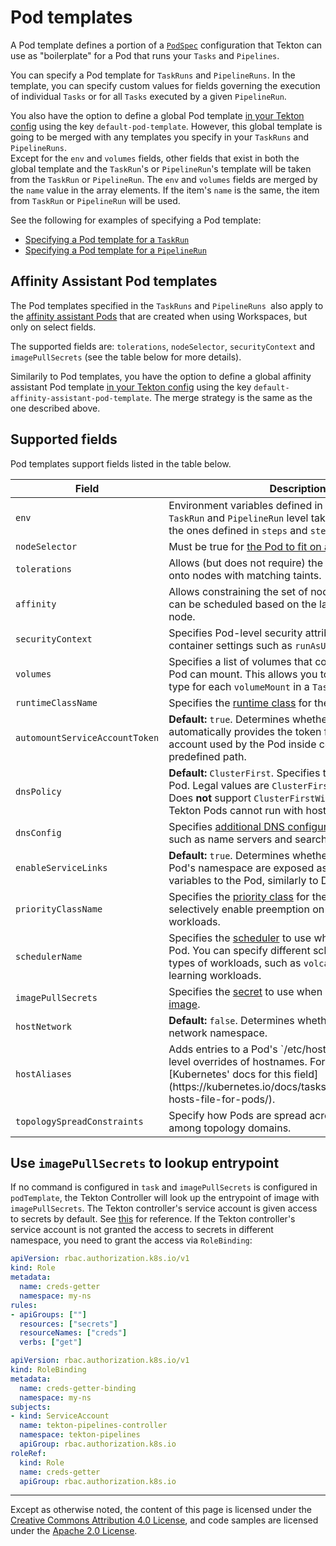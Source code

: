 <!--
---
linkTitle: "Pod templates"
weight: 409
---
-->

# Pod templates

A Pod template defines a portion of a [`PodSpec`](https://kubernetes.io/docs/reference/generated/kubernetes-api/v1.18/#pod-v1-core)
configuration that Tekton can use as "boilerplate" for a Pod that runs your `Tasks` and `Pipelines`.

You can specify a Pod template for `TaskRuns` and `PipelineRuns`. In the template, you can specify custom values for fields governing
the execution of individual `Tasks` or for all `Tasks` executed by a given `PipelineRun`.

You also have the option to define a global Pod template [in your Tekton config](./additional-configs.md#customizing-basic-execution-parameters) using the key `default-pod-template`.
However, this global template is going to be merged with any templates you specify in your `TaskRuns` and `PipelineRuns`.<br>
Except for the `env` and `volumes` fields, other fields that exist in both the global template and the `TaskRun`'s or
`PipelineRun`'s template will be taken from the `TaskRun` or `PipelineRun`.
The `env` and `volumes` fields are merged by the `name` value in the array elements. If the item's `name` is the same, the item from `TaskRun` or `PipelineRun` will be used.

See the following for examples of specifying a Pod template:
- [Specifying a Pod template for a `TaskRun`](./taskruns.md#specifying-a-pod-template)
- [Specifying a Pod template for a `PipelineRun`](./pipelineruns.md#specifying-a-pod-template)

## Affinity Assistant Pod templates

The Pod templates specified in the `TaskRuns` and `PipelineRuns `also apply to
the [affinity assistant Pods](#./workspaces.md#specifying-workspace-order-in-a-pipeline-and-affinity-assistants)
that are created when using Workspaces, but only on select fields.

The supported fields are: `tolerations`, `nodeSelector`, `securityContext` and
`imagePullSecrets` (see the table below for more details).

Similarily to Pod templates, you have the option to define a global affinity
assistant Pod template [in your Tekton config](./additional-configs.md#customizing-basic-execution-parameters)
using the key `default-affinity-assistant-pod-template`. The merge strategy is
the same as the one described above.

## Supported fields

Pod templates support fields listed in the table below.

<table>
	<thead>
		<th>Field</th>
		<th>Description</th>
	</thead>
	<tbody>
		<tr>
			<td><code>env</code></td>
			<td>Environment variables defined in the Pod template at <code>TaskRun</code> and <code>PipelineRun</code> level take precedence over the ones defined in <code>steps</code> and <code>stepTemplate</code></td>
		</tr>
		<tr>
			<td><code>nodeSelector</code></td>
			<td>Must be true for <a href=https://kubernetes.io/docs/concepts/configuration/assign-pod-node/>the Pod to fit on a node</a>.</td>
		</tr>
		<tr>
			<td><code>tolerations</code></td>
			<td>Allows (but does not require) the Pods to schedule onto nodes with matching taints.</td>
		</tr>
		<tr>
			<td><code>affinity</code></td>
			<td>Allows constraining the set of nodes for which the Pod can be scheduled based on the labels present on the node.</td>
		</tr>
		<tr>
			<td><code>securityContext</code></td>
			<td>Specifies Pod-level security attributes and common container settings such as <code>runAsUser</code> and <code>selinux</code>.</td>
		</tr>
		<tr>
			<td><code>volumes</code></td>
			<td>Specifies a list of volumes that containers within the Pod can mount. This allows you to specify a volume type for each <code>volumeMount</code> in a <code>Task</code>.</td>
		</tr>
		<tr>
			<td><code>runtimeClassName</code></td>
			<td>Specifies the <a href=https://kubernetes.io/docs/concepts/containers/runtime-class/>runtime class</a> for the Pod.</td>
		</tr>
		<tr>
			<td><code>automountServiceAccountToken</code></td>
			<td><b>Default:</b> <code>true</code>. Determines whether Tekton automatically provides the token for the service account used by the Pod inside containers at a predefined path.</td>
		</tr>
		<tr>
			<td><code>dnsPolicy</code></td>
			<td><b>Default:</b> <code>ClusterFirst</code>. Specifies the <a href=https://kubernetes.io/docs/concepts/services-networking/dns-pod-service/#pod-s-dns-policy>DNS policy</a>
                for the Pod. Legal values are <code>ClusterFirst</code>, <code>Default</code>, and <code>None</code>. Does <b>not</b> support <code>ClusterFirstWithHostNet</code>
                because Tekton Pods cannot run with host networking.</td>
		</tr>
		<tr>
			<td><code>dnsConfig</code></td>
			<td>Specifies <a href=https://kubernetes.io/docs/concepts/services-networking/dns-pod-service/#pod-s-dns-config>additional DNS configuration for the Pod</a>, such as name servers and search domains.</td>
		</tr>
		<tr>
			<td><code>enableServiceLinks</code></td>
			<td><b>Default:</b> <code>true</code>. Determines whether services in the Pod's namespace are exposed as environment variables to the Pod, similarly to Docker service links.</td>
		</tr>
		<tr>
			<td><code>priorityClassName</code></td>
			<td>Specifies the <a href=https://kubernetes.io/docs/concepts/configuration/pod-priority-preemption/>priority class</a> for the Pod. Allows you to selectively enable preemption on lower-priority workloads.</td>
		</tr>
		<tr>
			<td><code>schedulerName</code></td>
			<td>Specifies the <a href=https://kubernetes.io/docs/tasks/administer-cluster/configure-multiple-schedulers/>scheduler</a> to use when dispatching the Pod. You can specify different schedulers for different types of
                workloads, such as <code>volcano.sh</code> for machine learning workloads.</td>
		</tr>
		<tr>
			<td><code>imagePullSecrets</code></td>
			<td>Specifies the <a href=https://kubernetes.io/docs/concepts/configuration/secret/>secret</a> to use when <a href=https://kubernetes.io/docs/tasks/configure-pod-container/pull-image-private-registry/>
                pulling a container image</a>.</td>
		</tr>
		<tr>
			<td><code>hostNetwork</code></td>
			<td><b>Default:</b> <code>false</code>. Determines whether to use the host network namespace.</td>
		</tr>
		<tr>
			<td><code>hostAliases</code></td>
			<td>Adds entries to a Pod's `/etc/hosts` to provide Pod-level overrides of hostnames. For further info see [Kubernetes' docs for this field](https://kubernetes.io/docs/tasks/network/customize-hosts-file-for-pods/).</td>
		</tr>
        <tr>
            <td><code>topologySpreadConstraints</code></td>
            <td>Specify how Pods are spread across your cluster among topology domains.</td>
        </tr>
	</tbody>
</table>

## Use `imagePullSecrets` to lookup entrypoint

If no command is configured in `task` and `imagePullSecrets` is configured in `podTemplate`, the Tekton Controller will look up the entrypoint of image with `imagePullSecrets`. The Tekton controller's service account is given access to secrets by default. See [this](https://github.com/tektoncd/pipeline/blob/main/config/200-clusterrole.yaml) for reference. If the Tekton controller's service account is not granted the access to secrets in different namespace, you need to grant the access via `RoleBinding`:

```yaml
apiVersion: rbac.authorization.k8s.io/v1
kind: Role
metadata:
  name: creds-getter
  namespace: my-ns
rules:
- apiGroups: [""]
  resources: ["secrets"]
  resourceNames: ["creds"]
  verbs: ["get"]
```

```yaml
apiVersion: rbac.authorization.k8s.io/v1
kind: RoleBinding
metadata:
  name: creds-getter-binding
  namespace: my-ns
subjects:
- kind: ServiceAccount
  name: tekton-pipelines-controller
  namespace: tekton-pipelines
  apiGroup: rbac.authorization.k8s.io
roleRef:
  kind: Role
  name: creds-getter
  apiGroup: rbac.authorization.k8s.io
```

---

Except as otherwise noted, the content of this page is licensed under the
[Creative Commons Attribution 4.0 License](https://creativecommons.org/licenses/by/4.0/),
and code samples are licensed under the
[Apache 2.0 License](https://www.apache.org/licenses/LICENSE-2.0).
